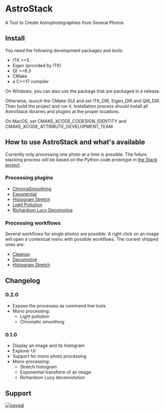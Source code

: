 # AstroStack
A Tool to Create Astrophotographies from Several Photos

## Install

You need the following development packages and tools:

* ITK >=5
* Eigen (provided by ITK)
* Qt >=6.3
* CMake
* a C++17 compiler

On Windows, you can also use the package that are packaged in a release.

Otherwise, launch the CMake GUI and set ITK_DIR, Eigen_DIR and Qt6_DIR. Then build the project and run it.
Installation process should install all AstroStack libraries and plugins at the proper locations.

On MacOS, set CMAKE_XCODE_CODESIGN_IDENTITY and CMAKE_XCODE_ATTRIBUTE_DEVELOPMENT_TEAM.

## How to use AstroStack and what's available

Currently only processing one photo at a time is possible. The future stacking process will be based on the Python code prototype in [the Stack project](https://github.com/AstroStacking/Stack).

### Processing plugins

* [ChromaSmoothing](src/QtProcessing/QtProcessing/chromasmoothing.md)
* [Exponential](src/QtProcessing/QtProcessing/exponential.md)
* [Histogram Stretch](src/QtProcessing/QtProcessing/histostretch.md)
* [Light Pollution](src/QtProcessing/QtProcessing/lightpollution.md)
* [Richardson Lucy Deconvolve](src/QtProcessing/QtProcessing/rldeconvolution.md)

### Processing workflows

Several workflows for single photos are possible.
A right click on an image will open a contextual menu with possible workflows.
The current shipped ones are:

* [Cleanup](workflows/Cleanup.md)
* [Deconvolve](workflows/Deconvolve.md)
* [Histogram Stretch](workflows/HistoStretech.md)

## Changelog
### 0.2.0

* Expose the processes as command line tools
* Mono processing:
  * Light pollution
  * Chromatic smoothing

### 0.1.0

* Display an image and its histogram
* Explorer UI
* Support for mono photo processing
* Mono processing:
  * Stretch histogram
  * Exponential transform of an image
  * Richardson Lucy deconvolution

## Support

[![paypal](https://www.paypalobjects.com/en_US/i/btn/btn_donateCC_LG.gif)](https://www.paypal.com/cgi-bin/webscr?cmd=_s-xclick&hosted_button_id=VYJ38NPHF4MKL)
